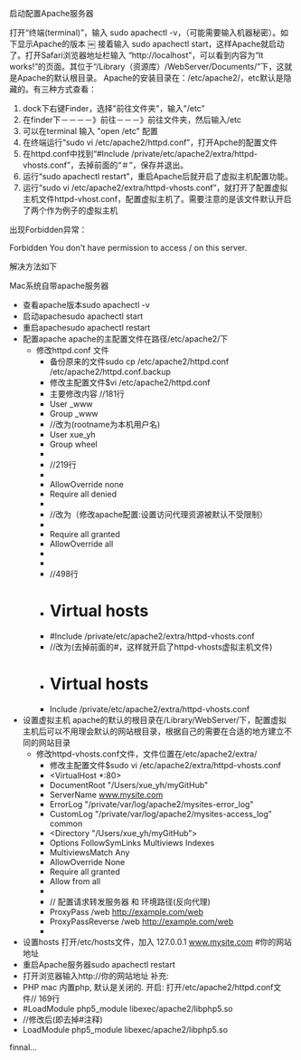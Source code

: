 启动配置Apache服务器


打开“终端(terminal)”，输入 sudo apachectl -v，（可能需要输入机器秘密）。如下显示Apache的版本
￼
接着输入 sudo apachectl start，这样Apache就启动了。打开Safari浏览器地址栏输入 “http://localhost”，可以看到内容为“It works!”的页面。其位于“/Library（资源库）/WebServer/Documents/”下，这就是Apache的默认根目录。
Apache的安装目录在：/etc/apache2/，etc默认是隐藏的。有三种方式查看：
1. dock下右键Finder，选择"前往文件夹"，输入"/etc"
2. 在finder下－－－－》前往－－－》前往文件夹，然后输入/etc
3. 可以在terminal 输入 "open /etc"
配置
1. 在终端运行“sudo vi /etc/apache2/httpd.conf”，打开Apche的配置文件
2. 在httpd.conf中找到“#Include /private/etc/apache2/extra/httpd-vhosts.conf”，去掉前面的“＃”，保存并退出。
3. 运行“sudo apachectl restart”，重启Apache后就开启了虚拟主机配置功能。
4. 运行“sudo vi /etc/apache2/extra/httpd-vhosts.conf”，就打开了配置虚拟主机文件httpd-vhost.conf，配置虚拟主机了。需要注意的是该文件默认开启了两个作为例子的虚拟主机

出现Forbidden异常：

Forbidden
You don't have permission to access / on this server.

解决方法如下

Mac系统自带apache服务器
* 查看apache版本sudo apachectl -v 
* 启动apachesudo apachectl start 
* 重启apachesudo apachectl restart 
* 配置apache apache的主配置文件在路径/etc/apache2/下
    * 修改httpd.conf 文件
        * 备份原来的文件sudo cp /etc/apache2/httpd.conf /etc/apache2/httpd.conf.backup 
        * 修改主配置文件$vi /etc/apache2/httpd.conf 
        * 主要修改内容 //181行
        * User _www
        * Group _www
        * //改为(rootname为本机用户名)
        * User xue_yh
        * Group wheel
        * 
        * //219行
        * <Directory />
        *   AllowOverride none
        *   Require all denied
        * </Directory>
        * //改为（修改apache配置:设置访问代理资源被默认不受限制）
        * <Directory />
        *   Require all granted
        *   AllowOverride all
        * </Directory>
        * 
        * //498行
        * # Virtual hosts
        * #Include /private/etc/apache2/extra/httpd-vhosts.conf
        * //改为(去掉前面的#，这样就开启了httpd-vhosts虚拟主机文件)
        * # Virtual hosts 
        * Include /private/etc/apache2/extra/httpd-vhosts.conf 
* 设置虚拟主机 apache的默认的根目录在/Library/WebServer/下，配置虚拟主机后可以不用理会默认的网站根目录，根据自己的需要在合适的地方建立不同的网站目录
    * 修改httpd-vhosts.conf文件，文件位置在/etc/apache2/extra/
        * 修改主配置文件$sudo vi /etc/apache2/extra/httpd-vhosts.conf
        * <VirtualHost *:80>
        * DocumentRoot "/Users/xue_yh/myGitHub"
        * ServerName www.mysite.com
        * ErrorLog "/private/var/log/apache2/mysites-error_log"
        * CustomLog "/private/var/log/apache2/mysites-access_log" common
        * <Directory "/Users/xue_yh/myGitHub”>
        *   Options FollowSymLinks Multiviews Indexes
        *   MultiviewsMatch Any
        *   AllowOverride None
        *   Require all granted
        *   Allow from all
        * </Directory>
        * // 配置请求转发服务器 和 环境路径(反向代理)
        * ProxyPass /web http://example.com/web
        * ProxyPassReverse /web http://example.com/web
        * </VirtualHost> 
* 设置hosts 打开/etc/hosts文件，加入  127.0.0.1       www.mysite.com  #你的网站地址 
* 重启Apache服务器sudo apachectl restart 
* 打开浏览器输入http://你的网站地址
补充:
* PHP mac 内置php, 默认是关闭的. 开启: 打开/etc/apache2/httpd.conf文件// 169行
* #LoadModule php5_module libexec/apache2/libphp5.so
* //修改后(即去掉#注释)
* LoadModule php5_module libexec/apache2/libphp5.so 

finnal...
